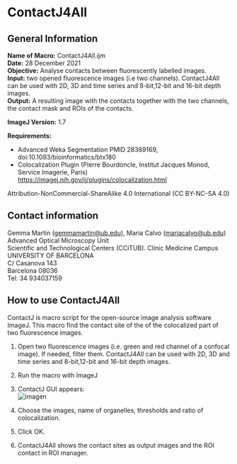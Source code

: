 # ContactJ4All

## General Information

**Name of Macro:** ContactJ4All.ijm\
**Date:** 28 December 2021\
**Objective:** Analyse contacts between fluorescently labelled images.\
**Input:** two opened fluorescence images (i.e two channels). ContactJ4All can be used with 2D, 3D and time series and 8-bit,12-bit and 16-bit depth images.\
**Output:** A resulting image with the contacts together with the two channels, the contact mask and ROIs of the contacts.

**ImageJ Version:** 1.7

**Requirements:** 
- Advanced Weka Segmentation PMID 28369169, doi:10.1093/bioinformatics/btx180
- Colocalization Plugin (Pierre Bourdoncle, Institut Jacques Monod, Service Imagerie, Paris) https://imagej.nih.gov/ij/plugins/colocalization.html

Attribution-NonCommercial-ShareAlike 4.0 International (CC BY-NC-SA 4.0)

## Contact information

Gemma Martin (gemmamartin@ub.edu), Maria Calvo (mariacalvo@ub.edu)\
Advanced Optical Microscopy Unit \
Scientific and Technological Centers (CCiTUB). Clinic Medicine Campus \
UNIVERSITY OF BARCELONA \
C/ Casanova 143 \
Barcelona 08036 \
Tel: 34 934037159

## How to use ContactJ4All

ContactJ is macro script for the open-source image analysis software ImageJ. This macro find the contact site of the of the colocalized part of two fluorescence images.

1.	Open two fluorescence images (i.e. green and red channel of a confocal image). If needed, filter them. ContactJ4All can be used with 2D, 3D and time series and 8-bit,12-bit and 16-bit depth images. 
2.	Run the macro with ImageJ
3.	ContactJ GUI appears:\
![imagen](https://user-images.githubusercontent.com/46067312/147688322-a68fb6e9-68f4-4a22-907d-edcd08fd50a1.png)
 
4.	Choose the images, name of organelles, thresholds and ratio of colocalization. 
5.	Click OK.
6.	ContactJ4All shows the contact sites as output images and the ROI contact in ROI manager.



